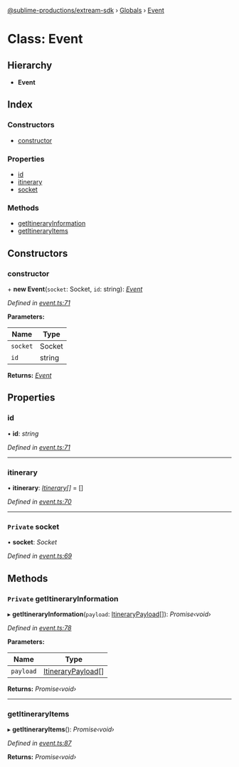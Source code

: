 [@sublime-productions/extream-sdk](../README.md) › [Globals](../globals.md) › [Event](event.md)

# Class: Event

## Hierarchy

* **Event**

## Index

### Constructors

* [constructor](event.md#constructor)

### Properties

* [id](event.md#id)
* [itinerary](event.md#itinerary)
* [socket](event.md#private-socket)

### Methods

* [getItineraryInformation](event.md#private-getitineraryinformation)
* [getItineraryItems](event.md#getitineraryitems)

## Constructors

###  constructor

\+ **new Event**(`socket`: Socket, `id`: string): *[Event](event.md)*

*Defined in [event.ts:71](https://github.com/Extream-SaaS/ex-sdk/blob/3458c8e/src/event.ts#L71)*

**Parameters:**

Name | Type |
------ | ------ |
`socket` | Socket |
`id` | string |

**Returns:** *[Event](event.md)*

## Properties

###  id

• **id**: *string*

*Defined in [event.ts:71](https://github.com/Extream-SaaS/ex-sdk/blob/3458c8e/src/event.ts#L71)*

___

###  itinerary

• **itinerary**: *[Itinerary](itinerary.md)[]* = []

*Defined in [event.ts:70](https://github.com/Extream-SaaS/ex-sdk/blob/3458c8e/src/event.ts#L70)*

___

### `Private` socket

• **socket**: *Socket*

*Defined in [event.ts:69](https://github.com/Extream-SaaS/ex-sdk/blob/3458c8e/src/event.ts#L69)*

## Methods

### `Private` getItineraryInformation

▸ **getItineraryInformation**(`payload`: [ItineraryPayload](../interfaces/itinerarypayload.md)[]): *Promise‹void›*

*Defined in [event.ts:78](https://github.com/Extream-SaaS/ex-sdk/blob/3458c8e/src/event.ts#L78)*

**Parameters:**

Name | Type |
------ | ------ |
`payload` | [ItineraryPayload](../interfaces/itinerarypayload.md)[] |

**Returns:** *Promise‹void›*

___

###  getItineraryItems

▸ **getItineraryItems**(): *Promise‹void›*

*Defined in [event.ts:87](https://github.com/Extream-SaaS/ex-sdk/blob/3458c8e/src/event.ts#L87)*

**Returns:** *Promise‹void›*

